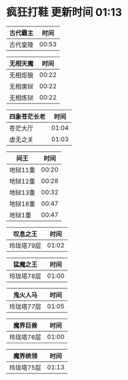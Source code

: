 # 疯狂打鞋 更新时间 01:13

| 古代霸主   | 时间    |
|--------|-------|
| 古代皇陵 | 00:53 |

| 无相天魔   | 时间    |
|--------|-------|
| 无相炬狼 | 00:22 |
| 无相类狱 | 00:22 |
| 无相炼狱 | 00:22 |

| 四象苍茫长老   | 时间    |
|--------|-------|
| 苍茫大厅 | 01:04 |
| 虚无之关 | 01:03 |

| 间王   | 时间    |
|--------|-------|
| 地狱11重 | 00:20 |
| 地狱12重 | 00:28 |
| 地狱13重 | 00:32 |
| 地狱18重 | 00:47 |
| 地狱1重 | 00:47 |

| 叹息之王   | 时间    |
|--------|-------|
| 玲珑塔79层 | 01:02 |

| 猛魔之王   | 时间    |
|--------|-------|
| 玲珑塔78层 | 01:00 |

| 鬼火人马   | 时间    |
|--------|-------|
| 玲珑塔77层 | 01:05 |

| 魔界巨兽   | 时间    |
|--------|-------|
| 玲珑塔76层 | 01:00 |

| 魔界统领   | 时间    |
|--------|-------|
| 玲珑塔75层 | 01:13 |